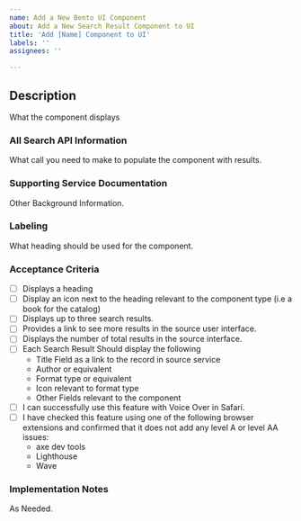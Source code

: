 ```yaml
---
name: Add a New Bento UI Component
about: Add a New Search Result Component to UI
title: 'Add [Name] Component to UI'
labels: ''
assignees: ''

---
```


## Description
What the component displays

### All Search API Information
What call you need to make to populate the component with results.

### Supporting Service Documentation
Other Background Information.

### Labeling
What heading should be used for the component. 

### Acceptance Criteria

- [ ] Displays a heading
- [ ] Display an icon next to the heading relevant to the component type (i.e a book for the catalog)
- [ ] Displays up to three search results. 
- [ ] Provides a link to see more results in the source user interface.
- [ ] Displays the number of total results in the source interface. 
- [ ] Each Search Result Should display the following
    * Title Field as a link to the record in source service
    * Author or equivalent
    * Format type or equivalent
    * Icon relevant to format type
    * Other Fields relevant to the component
- [ ] I can successfully use this feature with Voice Over in Safari.
- [ ] I have checked this feature using one of the following browser extensions and confirmed that it does not add any level A or level AA issues:
    * axe dev tools
    * Lighthouse
    * Wave


### Implementation Notes
As Needed. 
